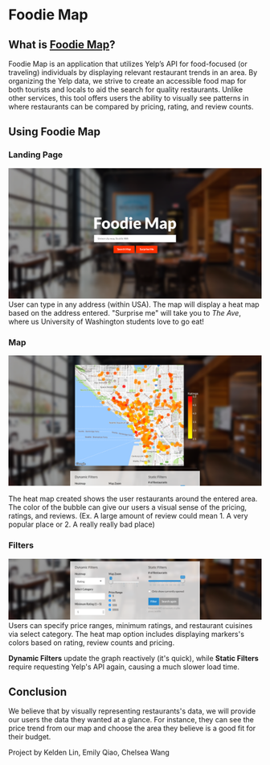 # Foodie Map 
## What is [Foodie Map](https://kelden.shinyapps.io/foodie-map/)?
Foodie Map is an application that utilizes Yelp’s API for food-focused (or traveling) individuals by displaying relevant restaurant trends in an area. By organizing the Yelp data, we strive to create an accessible food map for both tourists and locals to aid the search for quality restaurants. Unlike other services, this tool offers users the ability to visually see patterns in where restaurants can be compared by pricing, rating, and review counts.

## Using Foodie Map
### Landing Page
![main-page](imgs/Main.jpg)
User can type in any address (within USA). The map  will display a heat map based on the address entered.
"Surprise me" will take you to *The Ave*, where us University of Washington students love to go eat!

### Map

![map](imgs/Map.jpg)

The heat map created shows the user restaurants around the entered area. The color of the bubble can give our users a visual sense of the pricing, ratings, and reviews. (Ex. A large amount of review could mean 1. A very popular place or 2. A really really bad place)

### Filters
![map](imgs/Filter.jpg)
Users can specify price ranges, minimum ratings, and restaurant cuisines via select category. The heat map option includes displaying markers's colors based on rating, review counts and pricing.

**Dynamic Filters** update the graph reactively (it's quick), while **Static Filters** require requesting Yelp's API again, causing a much slower load time.


## Conclusion
We believe that by visually representing restaurants's data, we will provide our users the data they wanted at a glance. For instance, they can see the price trend from our map and choose the area they believe is a good fit for their budget.


Project by Kelden Lin, Emily Qiao, Chelsea Wang
